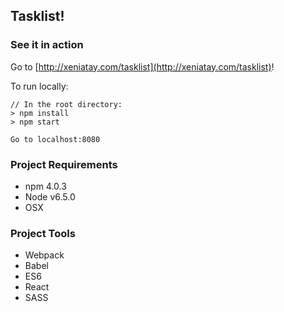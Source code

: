 ## Tasklist!

### See it in action

Go to [http://xeniatay.com/tasklist](http://xeniatay.com/tasklist)!

To run locally: 

    // In the root directory:
    > npm install
    > npm start

    Go to localhost:8080

### Project Requirements

- npm 4.0.3 
- Node v6.5.0 
- OSX

### Project Tools

- Webpack
- Babel
- ES6
- React
- SASS

